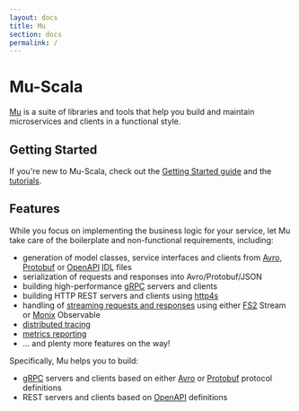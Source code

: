 ```yaml
---
layout: docs
title: Mu
section: docs
permalink: /
---
```


# Mu-Scala

[Mu] is a suite of libraries and tools that help you build and maintain
microservices and clients in a functional style.

## Getting Started

If you're new to Mu-Scala, check out the [Getting Started
guide](getting-started) and the [tutorials](tutorials).

## Features

While you focus on implementing the business logic for your service, let Mu take
care of the boilerplate and non-functional requirements, including:

* generation of model classes, service interfaces and clients from [Avro],
  [Protobuf] or [OpenAPI] <abbr title="Interface definition language">IDL</abbr>
  files
* serialization of requests and responses into Avro/Protobuf/JSON
* building high-performance [gRPC] servers and clients
* building HTTP REST servers and clients using [http4s]
* handling of [streaming requests and responses](guides/grpc-streaming) using
  either [FS2] Stream or [Monix] Observable
* [distributed tracing](guides/distributed-tracing)
* [metrics reporting](guides/metrics-reporting)
* ... and plenty more features on the way!

Specifically, Mu helps you to build:

* [gRPC] servers and clients based on either [Avro] or [Protobuf] protocol
  definitions
* REST servers and clients based on [OpenAPI] definitions

[Avro]: https://avro.apache.org/
[FS2]: https://github.com/functional-streams-for-scala/fs2
[gRPC]: https://grpc.io/
[http4s]: https://http4s.org/
[Monix]: https://monix.io/
[Mu]: https://github.com/higherkindness/mu-scala
[OpenAPI]: https://swagger.io/docs/specification/about/
[Protobuf]: https://developers.google.com/protocol-buffers
